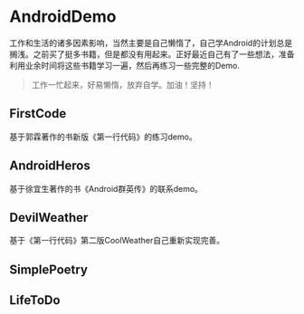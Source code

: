 # AndroidDemo

工作和生活的诸多因素影响，当然主要是自己懒惰了，自己学Android的计划总是搁浅。之前买了挺多书籍，但是都没有用起来。正好最近自己有了一些想法，准备利用业余时间将这些书籍学习一遍，然后再练习一些完整的Demo.
>工作一忙起来，好易懒惰，放弃自学。加油！坚持！


## FirstCode 
基于郭霖著作的书新版《第一行代码》的练习demo。

## AndroidHeros
基于徐宜生著作的书《Android群英传》的联系demo。


## DevilWeather
基于《第一行代码》第二版CoolWeather自己重新实现完善。

## SimplePoetry

## LifeToDo
